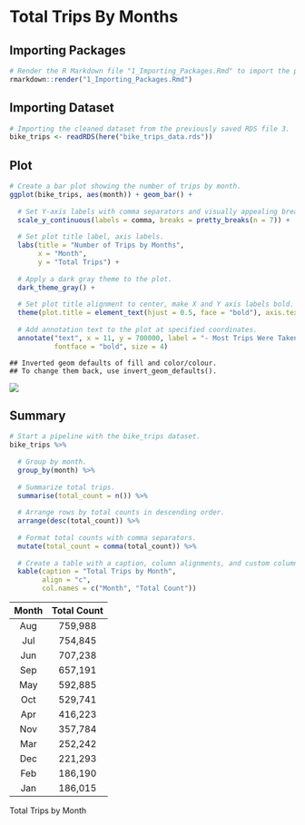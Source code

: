 Total Trips By Months
================

## Importing Packages

``` r
# Render the R Markdown file "1_Importing_Packages.Rmd" to import the packages.
rmarkdown::render("1_Importing_Packages.Rmd")
```

## Importing Dataset

``` r
# Importing the cleaned dataset from the previously saved RDS file 3.
bike_trips <- readRDS(here("bike_trips_data.rds"))
```

## Plot

``` r
# Create a bar plot showing the number of trips by month.
ggplot(bike_trips, aes(month)) + geom_bar() + 
  
  # Set Y-axis labels with comma separators and visually appealing breaks.
  scale_y_continuous(labels = comma, breaks = pretty_breaks(n = 7)) + 
  
  # Set plot title label, axis labels.
  labs(title = "Number of Trips by Months",
       x = "Month",
       y = "Total Trips") +
  
  # Apply a dark gray theme to the plot.
  dark_theme_gray() + 
  
  # Set plot title alignment to center, make X and Y axis labels bold.
  theme(plot.title = element_text(hjust = 0.5, face = "bold"), axis.text = element_text(face = "bold")) +
  
  # Add annotation text to the plot at specified coordinates.
  annotate("text", x = 11, y = 700000, label = "- Most Trips Were Taken in Augest.\nWith Total 759,988 Rides.",
           fontface = "bold", size = 4)
```

    ## Inverted geom defaults of fill and color/colour.
    ## To change them back, use invert_geom_defaults().

![](7_Total_Rides_By_Months_files/figure-gfm/Months%20Plot-1.png)<!-- -->

## Summary

``` r
# Start a pipeline with the bike_trips dataset.
bike_trips %>% 
  
  # Group by month.
  group_by(month) %>% 
  
  # Summarize total trips.
  summarise(total_count = n()) %>% 
  
  # Arrange rows by total counts in descending order.
  arrange(desc(total_count)) %>% 
  
  # Format total counts with comma separators.
  mutate(total_count = comma(total_count)) %>% 
  
  # Create a table with a caption, column alignments, and custom column names.
  kable(caption = "Total Trips by Month",
        align = "c",
        col.names = c("Month", "Total Count"))
```

| Month | Total Count |
|:-----:|:-----------:|
|  Aug  |   759,988   |
|  Jul  |   754,845   |
|  Jun  |   707,238   |
|  Sep  |   657,191   |
|  May  |   592,885   |
|  Oct  |   529,741   |
|  Apr  |   416,223   |
|  Nov  |   357,784   |
|  Mar  |   252,242   |
|  Dec  |   221,293   |
|  Feb  |   186,190   |
|  Jan  |   186,015   |

Total Trips by Month
